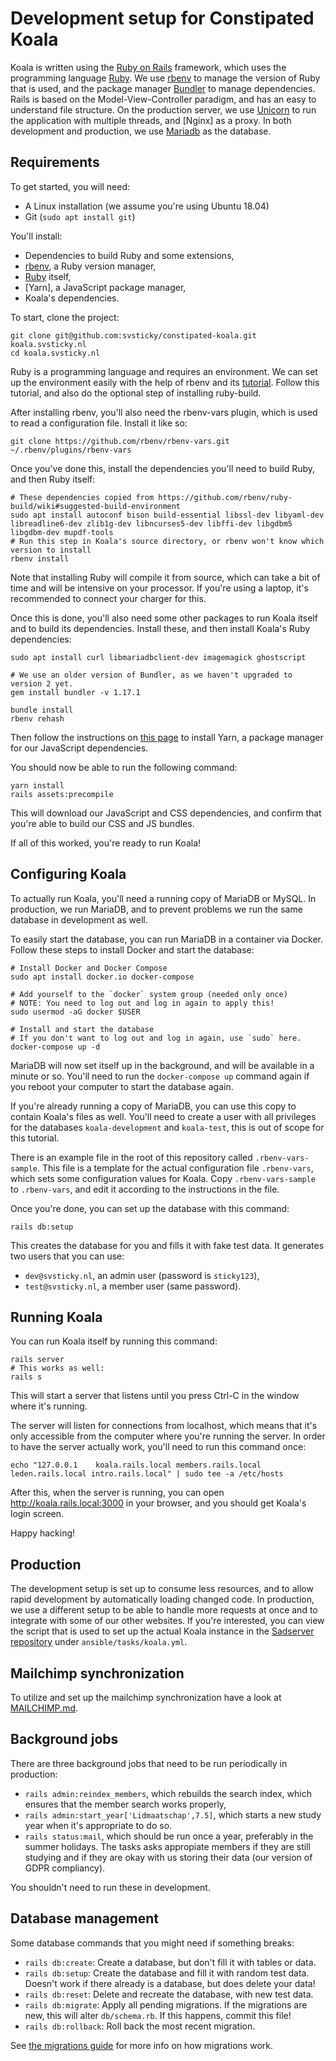 # Development setup for Constipated Koala

Koala is written using the [Ruby on Rails] framework, which uses the
programming language [Ruby]. We use [rbenv] to manage the version of Ruby that
is used, and the package manager [Bundler] to manage dependencies.
Rails is based on the Model-View-Controller paradigm, and has an easy to
understand file structure. On the production server, we use [Unicorn] to run
the application with multiple threads, and [Nginx] as a proxy.
In both development and production, we use [Mariadb] as the database.

[Bundler]: https://bundler.io
[Mariadb]: https://mariadb.org
[Ruby on Rails]: https://guides.rubyonrails.org/getting_started.html
[Ruby]: https://www.ruby-lang.org/
[Unicorn]: https://bogomips.org/unicorn/
[rbenv]: https://github.com/rbenv/rbenv

## Requirements

To get started, you will need:

- A Linux installation (we assume you're using Ubuntu 18.04)
- Git (`sudo apt install git`)

You'll install:

- Dependencies to build Ruby and some extensions,
- [rbenv], a Ruby version manager,
- [Ruby] itself,
- [Yarn], a JavaScript package manager,
- Koala's dependencies.

To start, clone the project:

```console
git clone git@github.com:svsticky/constipated-koala.git koala.svsticky.nl
cd koala.svsticky.nl
```

Ruby is a programming language and requires an environment. We can set up the
environment easily with the help of rbenv and its [tutorial][rbenv-tutorial].
Follow this tutorial, and also do the optional step of installing ruby-build.

[rbenv-tutorial]: https://github.com/rbenv/rbenv#basic-github-checkout

After installing rbenv, you'll also need the rbenv-vars plugin, which is used
to read a configuration file. Install it like so:

```console
git clone https://github.com/rbenv/rbenv-vars.git ~/.rbenv/plugins/rbenv-vars
```

Once you've done this, install the dependencies you'll need to build Ruby, and
then Ruby itself:

```console
# These dependencies copied from https://github.com/rbenv/ruby-build/wiki#suggested-build-environment
sudo apt install autoconf bison build-essential libssl-dev libyaml-dev libreadline6-dev zlib1g-dev libncurses5-dev libffi-dev libgdbm5 libgdbm-dev mupdf-tools
# Run this step in Koala's source directory, or rbenv won't know which version to install
rbenv install
```

Note that installing Ruby will compile it from source, which can take a bit of
time and will be intensive on your processor. If you're using a laptop, it's
recommended to connect your charger for this.

Once this is done, you'll also need some other packages to run Koala itself and
to build its dependencies. Install these, and then install Koala's Ruby
dependencies:

```console
sudo apt install curl libmariadbclient-dev imagemagick ghostscript

# We use an older version of Bundler, as we haven't upgraded to version 2 yet.
gem install bundler -v 1.17.1

bundle install
rbenv rehash
```

Then follow the instructions on [this page][yarn-install] to install Yarn,
a package manager for our JavaScript dependencies.

[yarn-install]: https://yarnpkg.com/en/docs/install#debian-stable

You should now be able to run the following command:

```console
yarn install
rails assets:precompile
```

This will download our JavaScript and CSS dependencies, and confirm that you're
able to build our CSS and JS bundles.

If all of this worked, you're ready to run Koala!

## Configuring Koala

To actually run Koala, you'll need a running copy of MariaDB or MySQL. In
production, we run MariaDB, and to prevent problems we run the same database in
development as well.

To easily start the database, you can run MariaDB in a container via Docker.
Follow these steps to install Docker and start the database:

```console
# Install Docker and Docker Compose
sudo apt install docker.io docker-compose

# Add yourself to the `docker` system group (needed only once)
# NOTE: You need to log out and log in again to apply this!
sudo usermod -aG docker $USER

# Install and start the database
# If you don't want to log out and log in again, use `sudo` here.
docker-compose up -d
```

MariaDB will now set itself up in the background, and will be available in
a minute or so. You'll need to run the `docker-compose up` command again if you
reboot your computer to start the database again.

If you're already running a copy of MariaDB, you can use this copy to contain
Koala's files as well. You'll need to create a user with all privileges for the
databases `koala-development` and `koala-test`, this is out of scope for this
tutorial.

There is an example file in the root of this repository called
`.rbenv-vars-sample`. This file is a template for the actual configuration file
`.rbenv-vars`, which sets some configuration values for Koala. Copy
`.rbenv-vars-sample` to `.rbenv-vars`, and edit it according to the
instructions in the file.

Once you're done, you can set up the database with this command:

```console
rails db:setup
```

This creates the database for you and fills it with fake test data.
It generates two users that you can use:

- `dev@svsticky.nl`, an admin user (password is `sticky123`),
- `test@svsticky.nl`, a member user (same password).

## Running Koala

You can run Koala itself by running this command:

```console
rails server
# This works as well:
rails s
```

This will start a server that listens until you press Ctrl-C in the window
where it's running.

The server will listen for connections from localhost, which means that it's
only accessible from the computer where you're running the server.
In order to have the server actually work, you'll need to run this command once:

```console
echo "127.0.0.1    koala.rails.local members.rails.local leden.rails.local intro.rails.local" | sudo tee -a /etc/hosts
```

After this, when the server is running, you can open
<http://koala.rails.local:3000> in your browser, and you should get Koala's login
screen.

Happy hacking!

## Production

The development setup is set up to consume less resources, and to allow rapid
development by automatically loading changed code. In production, we use
a different setup to be able to handle more requests at once and to integrate
with some of our other websites. If you're interested, you can view the script
that is used to set up the actual Koala instance in the [Sadserver repository]
under `ansible/tasks/koala.yml`.

[Sadserver repository]: https://github.com/svsticky/sadserver

## Mailchimp synchronization

To utilize and set up the mailchimp synchronization have a look at [MAILCHIMP.md](MAILCHIMP.md).

## Background jobs

There are three background jobs that need to be run periodically in production:

- `rails admin:reindex_members`, which rebuilds the search index, which ensures
  that the member search works properly,
- `rails admin:start_year['Lidmaatschap',7.5]`, which starts a new study year
  when it's appropriate to do so.
- `rails status:mail`, which should be run once a year, preferably in the summer
  holidays. The tasks asks appropiate members if they are still studying and if
  they are okay with us storing their data (our version of GDPR compliancy).

You shouldn't need to run these in development.

## Database management

Some database commands that you might need if something breaks:

- `rails db:create`: Create a database, but don't fill it with tables or data.
- `rails db:setup`: Create the database and fill it with random test data.
  Doesn't work if there already is a database, but does delete your data!
- `rails db:reset`: Delete and recreate the database, with new test data.
- `rails db:migrate`: Apply all pending migrations. If the migrations are new,
  this will alter `db/schema.rb`. If this happens, commit this file!
- `rails db:rollback`: Roll back the most recent migration.

See [the migrations guide] for more info on how migrations work.

[the migrations guide]: https://guides.rubyonrails.org/active_record_migrations.html

